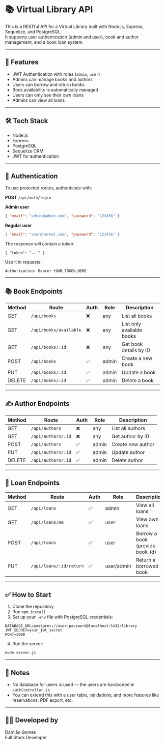 # 📚 Virtual Library API

This is a RESTful API for a Virtual Library built with Node.js, Express, Sequelize, and PostgreSQL.  
It supports user authentication (admin and user), book and author management, and a book loan system.

---

## 🚀 Features

- JWT Authentication with roles (`admin`, `user`)
- Admins can manage books and authors
- Users can borrow and return books
- Book availability is automatically managed
- Users can only see their own loans
- Admins can view all loans

---

## 🛠 Tech Stack

- Node.js
- Express
- PostgreSQL
- Sequelize ORM
- JWT for authentication

---

## 🔐 Authentication

To use protected routes, authenticate with:

**POST** `/api/auth/login`

**Admin user**
```json
{ "email": "admin@admin.com", "password": "123456" }
```

**Regular user**
```json
{ "email": "user@normal.com", "password": "123456" }
```

The response will contain a token:
```
{ "token": "..." }
```

Use it in requests:
```
Authorization: Bearer YOUR_TOKEN_HERE
```

---

## 📚 Book Endpoints

| Method | Route                  | Auth     | Role     | Description                         |
|--------|------------------------|----------|----------|-------------------------------------|
| GET    | `/api/books`           | ❌       | any      | List all books                      |
| GET    | `/api/books/available` | ❌       | any      | List only available books           |
| GET    | `/api/books/:id`       | ❌       | any      | Get book details by ID              |
| POST   | `/api/books`           | ✅       | admin    | Create a new book                   |
| PUT    | `/api/books/:id`       | ✅       | admin    | Update a book                       |
| DELETE | `/api/books/:id`       | ✅       | admin    | Delete a book                       |

---

## ✍️ Author Endpoints

| Method | Route                  | Auth     | Role     | Description                         |
|--------|------------------------|----------|----------|-------------------------------------|
| GET    | `/api/authors`         | ❌       | any      | List all authors                    |
| GET    | `/api/authors/:id`     | ❌       | any      | Get author by ID                    |
| POST   | `/api/authors`         | ✅       | admin    | Create new author                   |
| PUT    | `/api/authors/:id`     | ✅       | admin    | Update author                       |
| DELETE | `/api/authors/:id`     | ✅       | admin    | Delete author                       |

---

## 🔄 Loan Endpoints

| Method | Route                     | Auth     | Role     | Description                             |
|--------|---------------------------|----------|----------|-----------------------------------------|
| GET    | `/api/loans`              | ✅       | admin    | View all loans                          |
| GET    | `/api/loans/me`           | ✅       | user     | View own loans                          |
| POST   | `/api/loans`              | ✅       | user     | Borrow a book (provide book_id)         |
| PUT    | `/api/loans/:id/return`   | ✅       | user/admin | Return a borrowed book                |

---

## ✅ How to Start

1. Clone the repository
2. Run `npm install`
3. Set up your `.env` file with PostgreSQL credentials:
```
DATABASE_URL=postgres://user:password@localhost:5432/library
JWT_SECRET=your_jwt_secret
PORT=3000
```
4. Run the server:
```bash
node server.js
```

---

## 📌 Notes

- No database for users is used — the users are hardcoded in `authController.js`
- You can extend this with a user table, validations, and more features like reservations, PDF export, etc.

---

## 👨‍💻 Developed by

Damião Gomes  
Full Stack Developer
